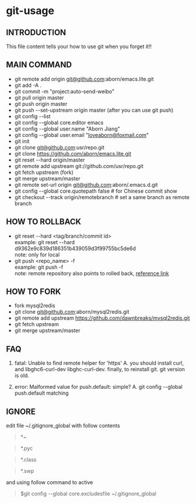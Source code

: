 git-usage
==========

## INTRODUCTION
This file content tells your how to use git when you forget it!!

## MAIN COMMAND
* git remote add origin git@github.com:aborn/emacs.lite.git
* git add -A .
* git commit -m "project:auto-send-weibo"
* git pull origin master
* git push origin master
* git push --set-upstream origin master (after you can use git push)
* git config --list
* git config --global core.editor emacs
* git config --global user.name "Aborn Jiang"
* git config --global user.email "loveaborn@foxmail.com"
* git init
* git clone git@github.com:usr/repo.git
* git clone https://github.com/aborn/emacs.lite.git
* git reset --hard origin/master
* git remote add upstream git://github.com/usr/repo.git
* git fetch upstream (fork)
* git merge upstream/master
* git remote set-url origin git@github.com:aborn/.emacs.d.git 
* git config --global core.quotepath false  # for Chinese commit show
* git checkout --track origin/remotebranch  # set a same branch as remote branch 

## HOW TO ROLLBACK
* git reset --hard <tag/branch/commit id>  
example: git reset --hard d9362e9c839d186351b439059d3f99755bc5de6d  
note: only for local  
* git push <repo_name> -f  
example: git push -f  
note:  remote repository also points to rolled back,
[reference link](http://stackoverflow.com/questions/1616957/how-do-you-roll-back-reset-a-git-repository-to-a-particular-commit)

## HOW TO FORK
* fork mysql2redis
* git clone git@github.com:aborn/mysql2redis.git
* git remote add upstream
  https://github.com/dawnbreaks/mysql2redis.git
* git fetch upstream
* git merge upstream/master

## FAQ
1. fatal: Unable to find remote helper for 'https'
A. you should install curl, and libghc6-curl-dev libghc-curl-dev.
   finally, to reinstall git. git version is old.
   
2. error: Malformed value for push.default: simple?
A. git config --global push.default matching

## IGNORE
edit file ~/.gitignore_global with follow contents
>*~

>*.pyc

>*.class

>*.swp

and using follow command to active
>$git config --global core.excludesfile ~/.gitignore_global

